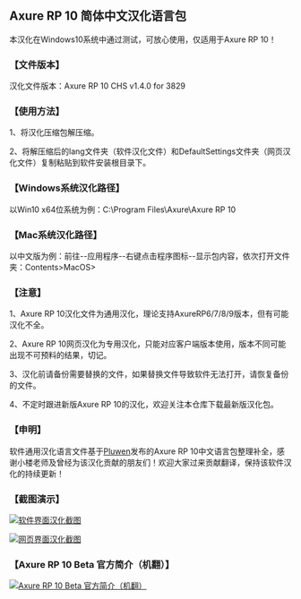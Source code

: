 ## Axure RP 10 简体中文汉化语言包

本汉化在Windows10系统中通过测试，可放心使用，仅适用于Axure RP 10！

### 【文件版本】
汉化文件版本：Axure RP 10 CHS v1.4.0 for 3829

### 【使用方法】
1、将汉化压缩包解压缩。

2、将解压缩后的lang文件夹（软件汉化文件）和DefaultSettings文件夹（网页汉化文件）复制粘贴到软件安装根目录下。

### 【Windows系统汉化路径】
以Win10 x64位系统为例：C:\Program Files\Axure\Axure RP 10

### 【Mac系统汉化路径】
以中文版为例：前往--应用程序--右键点击程序图标--显示包内容，依次打开文件夹：Contents>MacOS>

### 【注意】
1、Axure RP 10汉化文件为通用汉化，理论支持AxureRP6/7/8/9版本，但有可能汉化不全。

2、Axure RP 10网页汉化为专用汉化，只能对应客户端版本使用，版本不同可能出现不可预料的结果，切记。

3、汉化前请备份需要替换的文件，如果替换文件导致软件无法打开，请恢复备份的文件。

4、不定时跟进新版Axure RP 10的汉化，欢迎关注本仓库下载最新版汉化包。

### 【申明】
软件通用汉化语言文件基于[Pluwen](https://github.com/pluwen/axure-cn)发布的Axure RP 10中文语言包整理补全，感谢小楼老师及曾经为该汉化贡献的朋友们！欢迎大家过来贡献翻译，保持该软件汉化的持续更新！

### 【截图演示】
[![软件界面汉化截图](https://github.com/shileiye/Axure-RP-10-CHS/blob/main/%E6%BC%94%E7%A4%BA%E5%9B%BE%E7%89%87/%E8%BD%AF%E4%BB%B6%E6%88%AA%E5%9B%BE.png "软件界面汉化截图")](https://github.com/shileiye/Axure-RP-10-CHS/blob/main/%E6%BC%94%E7%A4%BA%E5%9B%BE%E7%89%87/%E8%BD%AF%E4%BB%B6%E6%88%AA%E5%9B%BE.png "软件界面汉化截图")

[![网页界面汉化截图](https://github.com/shileiye/Axure-RP-10-CHS/blob/main/%E6%BC%94%E7%A4%BA%E5%9B%BE%E7%89%87/%E7%BD%91%E9%A1%B5%E6%BC%94%E7%A4%BA%E6%88%AA%E5%9B%BE.png "网页界面汉化截图")](https://github.com/shileiye/Axure-RP-10-CHS/blob/main/%E6%BC%94%E7%A4%BA%E5%9B%BE%E7%89%87/%E7%BD%91%E9%A1%B5%E6%BC%94%E7%A4%BA%E6%88%AA%E5%9B%BE.png "网页界面汉化截图")

### 【Axure RP 10 Beta 官方简介（机翻）】
[![Axure RP 10 Beta 官方简介（机翻）](https://github.com/shileiye/Axure-RP-10-CHS/blob/main/%E6%BC%94%E7%A4%BA%E5%9B%BE%E7%89%87/Axure%20RP%2010%E4%BB%8B%E7%BB%8D.png "Axure RP 10 Beta 官方简介（机翻）")](https://github.com/shileiye/Axure-RP-10-CHS/blob/main/%E6%BC%94%E7%A4%BA%E5%9B%BE%E7%89%87/Axure%20RP%2010%E4%BB%8B%E7%BB%8D.png "Axure RP 10 Beta 官方简介（机翻）")
